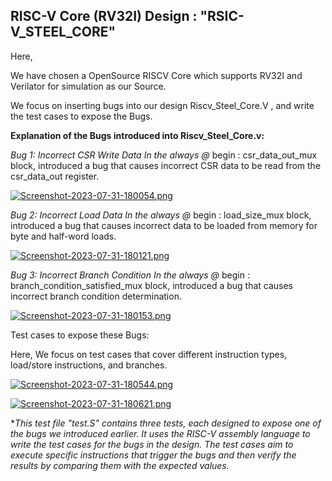 ## RISC-V Core (RV32I) Design : "RSIC-V_STEEL_CORE"

Here,

We have chosen a OpenSource RISCV Core which supports RV32I and Verilator for simulation as our Source.

We focus on inserting bugs into our design Riscv_Steel_Core.V , and write the test cases to expose the Bugs. 

**Explanation of the Bugs introduced into Riscv_Steel_Core.v:**

**Bug 1: Incorrect CSR Write Data*
In the always @* begin : csr_data_out_mux block, introduced a bug that causes incorrect CSR data to be read from the csr_data_out register.


[![Screenshot-2023-07-31-180054.png](https://i.postimg.cc/fWg4rCSM/Screenshot-2023-07-31-180054.png)](https://postimg.cc/mhM6cQSn)


**Bug 2: Incorrect Load Data*
In the always @* begin : load_size_mux block, introduced a bug that causes incorrect data to be loaded from memory for byte and half-word loads.

[![Screenshot-2023-07-31-180121.png](https://i.postimg.cc/pr36X0K8/Screenshot-2023-07-31-180121.png)](https://postimg.cc/CnHNcsPL)


**Bug 3: Incorrect Branch Condition*
In the always @* begin : branch_condition_satisfied_mux block,  introduced a bug that causes incorrect branch condition determination.

[![Screenshot-2023-07-31-180153.png](https://i.postimg.cc/pTWTqChD/Screenshot-2023-07-31-180153.png)](https://postimg.cc/nsWpLv1z)


Test cases to expose these Bugs:

Here,
We focus on test cases that cover different instruction types, load/store instructions, and branches.

[![Screenshot-2023-07-31-180544.png](https://i.postimg.cc/6QGSFxRK/Screenshot-2023-07-31-180544.png)](https://postimg.cc/XZ4QyhQ1)




[![Screenshot-2023-07-31-180621.png](https://i.postimg.cc/pXXSRF8q/Screenshot-2023-07-31-180621.png)](https://postimg.cc/vDkhvD0V)

**This test file "test.S" contains three tests, each designed to expose one of the bugs we introduced earlier. It uses the RISC-V assembly language to write the test cases for the bugs in the design. The test cases aim to execute specific instructions that trigger the bugs and then verify the results by comparing them with the expected values.*


